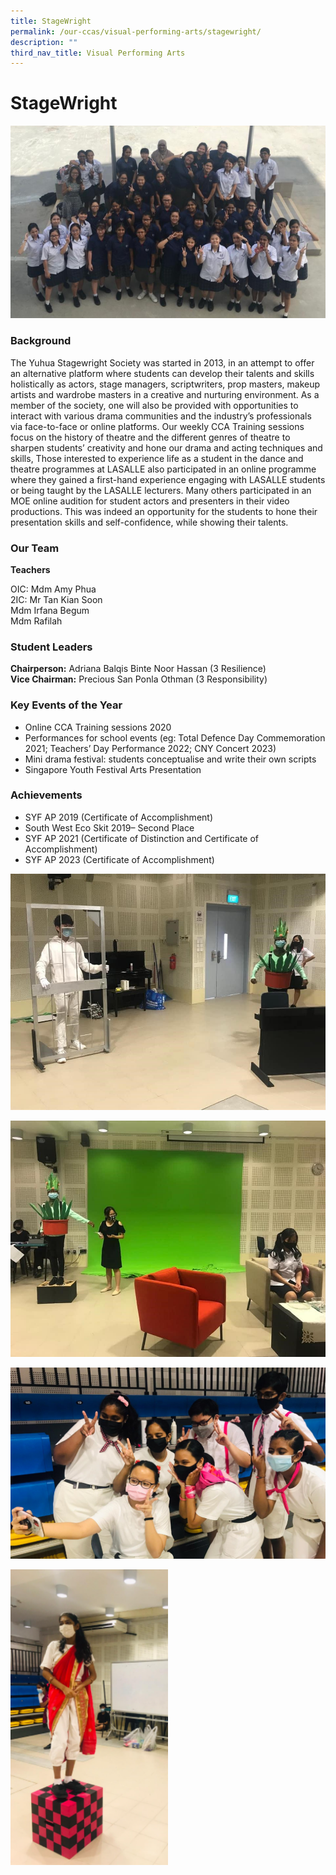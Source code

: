 ```yaml
---
title: StageWright
permalink: /our-ccas/visual-performing-arts/stagewright/
description: ""
third_nav_title: Visual Performing Arts
---
```

# **StageWright**

![](/images/sw.png)

### Background

The Yuhua Stagewright Society was started in 2013, in an attempt to offer an alternative platform where students can develop their talents and skills holistically as actors, stage managers, scriptwriters, prop masters, makeup artists and wardrobe masters in a creative and nurturing environment. As a member of the society, one will also be provided with opportunities to interact with various drama communities and the industry’s professionals via face-to-face or online platforms. Our weekly CCA Training sessions focus on the history of theatre and the different genres of theatre to sharpen students’ creativity and hone our drama and acting techniques and skills, 
Those interested to experience life as a student in the dance and theatre programmes at LASALLE also participated in an online programme where they gained a first-hand experience engaging with LASALLE students or being taught by the LASALLE lecturers. Many others participated in an MOE online audition for student actors and presenters in their video productions. This was indeed an opportunity for the students to hone their presentation skills and self-confidence, while showing their talents. 

### Our Team

**Teachers**

OIC: Mdm Amy Phua    
2IC: Mr Tan Kian Soon   
Mdm Irfana Begum    
Mdm Rafilah&nbsp;  

### Student Leaders

**Chairperson:** Adriana Balqis Binte Noor Hassan (3 Resilience)  
**Vice Chairman:** Precious San Ponla Othman (3 Responsibility)

### Key Events of the Year

* Online CCA Training sessions 2020
* Performances for school events (eg: Total Defence Day Commemoration 2021; Teachers’ Day Performance 2022; CNY Concert 2023)
*  Mini drama festival: students conceptualise and write their own scripts 
*  Singapore Youth Festival Arts Presentation
&nbsp;
### Achievements

* SYF AP 2019 (Certificate of Accomplishment)
* South West Eco Skit 2019– Second Place
* SYF AP 2021 (Certificate of Distinction and Certificate of Accomplishment)
* SYF AP 2023 (Certificate of Accomplishment)

![](/images/sw2.jpg)

![](/images/sw3.jpg)

![](/images/sw%205.png)

<img src="/images/sw%206.png" style="width:50%">